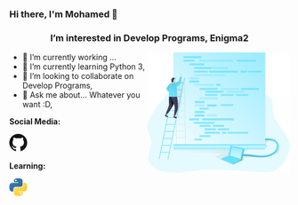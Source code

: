 ### Hi there, I'm Mohamed 👋
<h3 align="center">I’m interested in Develop Programs, Enigma2</h3>

<img align='right' src='https://raw.githubusercontent.com/MOHAMED19OS/MOHAMED19OS/main/illustration.png'>


- 🔭 I’m currently working ...
- 🌱 I’m currently learning Python 3,
- 👯 I’m looking to collaborate on Develop Programs,
- 💬 Ask me about... Whatever you want :D,

**Social Media:**

[![GitHub](icons/github.png)](https://github.com/MOHAMED19OS)

**Learning:**

<a href="https://www.python.org/" title="Python"><img src="icons/python.png" /></a>

